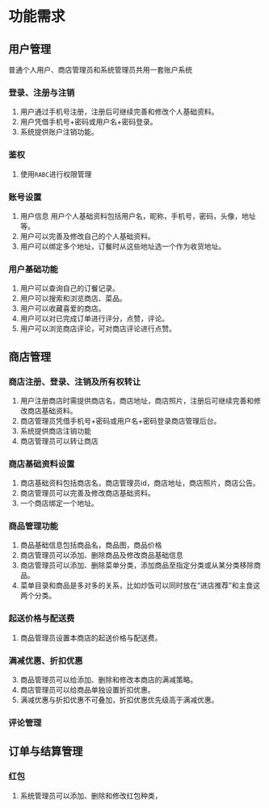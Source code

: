 # 功能需求
## 用户管理
普通个人用户、商店管理员和系统管理员共用一套账户系统
### 登录、注册与注销
1. 用户通过手机号注册，注册后可继续完善和修改个人基础资料。
2. 用户凭借手机号+密码或用户名+密码登录。
3. 系统提供账户注销功能。
### 鉴权
1. 使用`RABC`进行权限管理
###  账号设置
1. 用户信息
用户个人基础资料包括用户名，昵称，手机号，密码，头像，地址等。
2. 用户可以完善及修改自己的个人基础资料。
3. 用户可以绑定多个地址，订餐时从这些地址选一个作为收货地址。
### 用户基础功能
1. 用户可以查询自己的订餐记录。
2. 用户可以搜索和浏览商店、菜品。
3. 用户可以收藏喜爱的商店。
4. 用户可以对已完成订单进行评分，点赞，评论。
5. 用户可以浏览商店评论，可对商店评论进行点赞。
## 商店管理
### 商店注册、登录、注销及所有权转让
1. 用户注册商店时需提供商店名，商店地址，商店照片，注册后可继续完善和修改商店基础资料。
2. 商店管理员凭借手机号+密码或用户名+密码登录商店管理后台。
3. 系统提供商店注销功能
4. 商店管理员可以转让商店
### 商店基础资料设置
1. 商店基础资料包括商店名，商店管理员id，商店地址，商店照片，商店公告。
2. 商店管理员可以完善及修改商店基础资料。
3. 一个商店绑定一个地址。
### 商品管理功能
1. 商品基础信息包括商品名，商品图，商品价格
2. 商店管理员可以添加、删除商品及修改商品基础信息
3. 商店管理员可以添加、删除菜单分类，添加商品至指定分类或从某分类移除商品。
4. 菜单目录和商品是多对多的关系，比如炒饭可以同时放在“进店推荐”和主食这两个分类。
### 起送价格与配送费
1. 商品管理员设置本商店的起送价格与配送费。
### 满减优惠、折扣优惠
3. 商品管理员可以给添加、删除和修改本商店的满减策略。
4. 商店管理员可以给商品单独设置折扣优惠。
5. 满减优惠与折扣优惠不可叠加，折扣优惠优先级高于满减优惠。
### 评论管理

## 订单与结算管理
### 红包
1. 系统管理员可以添加、删除和修改红包种类，

<!--stackedit_data:
eyJoaXN0b3J5IjpbLTExODUwODAyMTUsMTExNjUwNzk2NSwxOD
A5ODY4MzI3LDEzMzAxOTQ4OTksMTkwNjQ3MDQ5Myw2MDE3ODA3
NTAsNDkzNTI5NDgzLC0xMDY2NTE1NTkyLC0yMDg4NzQ2NjEyXX
0=
-->